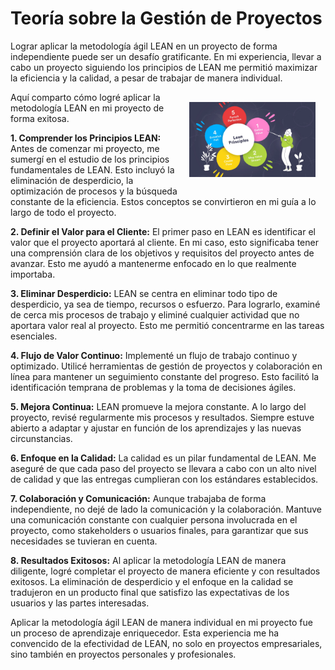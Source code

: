 # Teoría sobre la Gestión de Proyectos

Lograr aplicar la metodología ágil LEAN en un proyecto de forma independiente puede ser un desafío gratificante. En mi experiencia, llevar a cabo un proyecto siguiendo los principios de LEAN me permitió maximizar la eficiencia y la calidad, a pesar de trabajar de manera individual. 

<img align="right" src="../assets/LEAN-meth.png" style="margin:16px; max-width:40%">

Aquí comparto cómo logré aplicar la metodología LEAN en mi proyecto de forma exitosa.

**1. Comprender los Principios LEAN:**
Antes de comenzar mi proyecto, me sumergí en el estudio de los principios fundamentales de LEAN. Esto incluyó la eliminación de desperdicio, la optimización de procesos y la búsqueda constante de la eficiencia. Estos conceptos se convirtieron en mi guía a lo largo de todo el proyecto.

**2. Definir el Valor para el Cliente:**
El primer paso en LEAN es identificar el valor que el proyecto aportará al cliente. En mi caso, esto significaba tener una comprensión clara de los objetivos y requisitos del proyecto antes de avanzar. Esto me ayudó a mantenerme enfocado en lo que realmente importaba.

**3. Eliminar Desperdicio:**
LEAN se centra en eliminar todo tipo de desperdicio, ya sea de tiempo, recursos o esfuerzo. Para lograrlo, examiné de cerca mis procesos de trabajo y eliminé cualquier actividad que no aportara valor real al proyecto. Esto me permitió concentrarme en las tareas esenciales.

**4. Flujo de Valor Continuo:**
Implementé un flujo de trabajo continuo y optimizado. Utilicé herramientas de gestión de proyectos y colaboración en línea para mantener un seguimiento constante del progreso. Esto facilitó la identificación temprana de problemas y la toma de decisiones ágiles.

**5. Mejora Continua:**
LEAN promueve la mejora constante. A lo largo del proyecto, revisé regularmente mis procesos y resultados. Siempre estuve abierto a adaptar y ajustar en función de los aprendizajes y las nuevas circunstancias.

**6. Enfoque en la Calidad:**
La calidad es un pilar fundamental de LEAN. Me aseguré de que cada paso del proyecto se llevara a cabo con un alto nivel de calidad y que las entregas cumplieran con los estándares establecidos.

**7. Colaboración y Comunicación:**
Aunque trabajaba de forma independiente, no dejé de lado la comunicación y la colaboración. Mantuve una comunicación constante con cualquier persona involucrada en el proyecto, como stakeholders o usuarios finales, para garantizar que sus necesidades se tuvieran en cuenta.

**8. Resultados Exitosos:**
Al aplicar la metodología LEAN de manera diligente, logré completar el proyecto de manera eficiente y con resultados exitosos. La eliminación de desperdicio y el enfoque en la calidad se tradujeron en un producto final que satisfizo las expectativas de los usuarios y las partes interesadas.

Aplicar la metodología ágil LEAN de manera individual en mi proyecto fue un proceso de aprendizaje enriquecedor. Esta experiencia me ha convencido de la efectividad de LEAN, no solo en proyectos empresariales, sino también en proyectos personales y profesionales.
